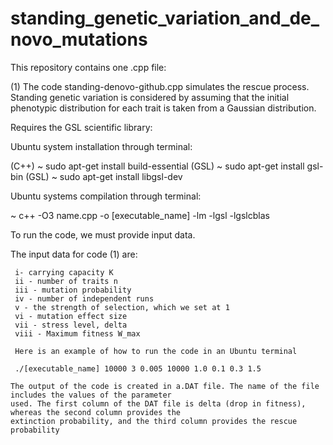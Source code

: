 # standing_genetic_variation_and_de_novo_mutations
This repository contains one .cpp file:

(1) The code standing-denovo-github.cpp simulates the rescue process. Standing genetic variation is considered by assuming that the initial
phenotypic distribution for each trait is taken from a Gaussian distribution. 


Requires the GSL scientific library:

Ubuntu system installation through terminal:

(C++)	~ sudo apt-get install build-essential
(GSL)	~ sudo apt-get install gsl-bin
(GSL)	~ sudo apt-get install libgsl-dev

Ubuntu systems compilation through terminal:

~ c++ -O3 name.cpp -o [executable_name] -lm -lgsl -lgslcblas

To run the code, we must provide input data.
                
The input data for code (1) are:

     i- carrying capacity K
     ii - number of traits n
     iii - mutation probability 
     iv - number of independent runs   
     v - the strength of selection, which we set at 1
     vi - mutation effect size
     vii - stress level, delta
     viii - Maximum fitness W_max
    
     Here is an example of how to run the code in an Ubuntu terminal

     ./[executable_name] 10000 3 0.005 10000 1.0 0.1 0.3 1.5

    The output of the code is created in a.DAT file. The name of the file includes the values of the parameter 
    used. The first column of the DAT file is delta (drop in fitness), whereas the second column provides the 
    extinction probability, and the third column provides the rescue probability


